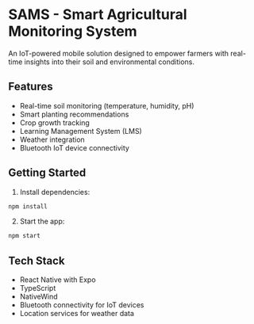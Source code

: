 # SAMS - Smart Agricultural Monitoring System

An IoT-powered mobile solution designed to empower farmers with real-time insights into their soil and environmental conditions.

## Features

- Real-time soil monitoring (temperature, humidity, pH)
- Smart planting recommendations
- Crop growth tracking
- Learning Management System (LMS)
- Weather integration
- Bluetooth IoT device connectivity

## Getting Started

1. Install dependencies:
```bash
npm install
```

2. Start the app:
```bash
npm start
```

## Tech Stack

- React Native with Expo
- TypeScript
- NativeWind
- Bluetooth connectivity for IoT devices
- Location services for weather data
